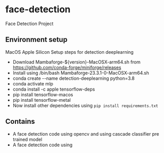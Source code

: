 # face-detection

Face Detection Project

## Environment setup

MacOS Apple Silicon Setup steps for detection deeplearning

- Download Mambaforge-${version}-MacOSX-arm64.sh from https://github.com/conda-forge/miniforge/releases
- Install using /bin/bash Mambaforge-23.3.1-0-MacOSX-arm64.sh
- conda create --name detection-deeplearning python=3.8
- conda activate mlp
- conda install -c apple tensorflow-deps
- pip install tensorflow-macos
- pip install tensorflow-metal
- Now install other dependencies using `pip install requirements.txt`

## Contains

- A face detection code using opencv and using cascade classifier pre trained model
- A face detection code using
